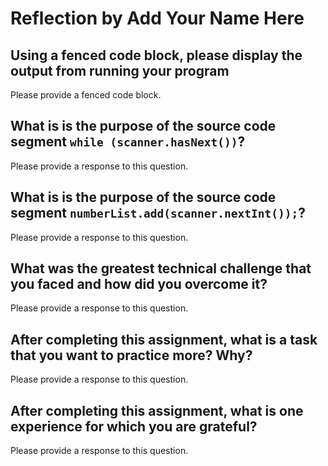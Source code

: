 # Reflection by Add Your Name Here

## Using a fenced code block, please display the output from running your program

Please provide a fenced code block.

## What is is the purpose of the source code segment `while (scanner.hasNext())`?

Please provide a response to this question.

## What is is the purpose of the source code segment `numberList.add(scanner.nextInt());`?

Please provide a response to this question.

## What was the greatest technical challenge that you faced and how did you overcome it?

Please provide a response to this question.

## After completing this assignment, what is a task that you want to practice more? Why?

Please provide a response to this question.

## After completing this assignment, what is one experience for which you are grateful?

Please provide a response to this question.
